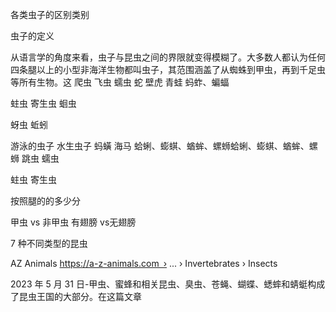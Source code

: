 各类虫子的区别类别



虫子的定义

从语言学的角度来看，虫子与昆虫之间的界限就变得模糊了。大多数人都认为任何四条腿以上的小型非海洋生物都叫虫子，其范围涵盖了从蜘蛛到甲虫，再到千足虫等所有生物。这
爬虫 飞虫 蠕虫
 蛇 壁虎 青蛙
蚂蚱、蝙蝠

蛀虫 
寄生虫 蛔虫

蚜虫 蚯蚓

游泳的虫子
  水生虫子 蚂蟥  海马
蛤蜊、蟛蜞、蝤蛑、螺蛳蛤蜊、蟛蜞、蝤蛑、螺蛳
跳虫 
蠕虫

蛀虫  寄生虫

按照腿的的多少分

甲虫 vs 非甲虫
有翅膀 vs无翅膀


7 种不同类型的昆虫

AZ Animals
https://a-z-animals.com › ... › Invertebrates › Insects




2023 年 5 月 31 日-甲虫、蜜蜂和相关昆虫、臭虫、苍蝇、蝴蝶、蟋蟀和蜻蜓构成了昆虫王国的大部分。在这篇文章

